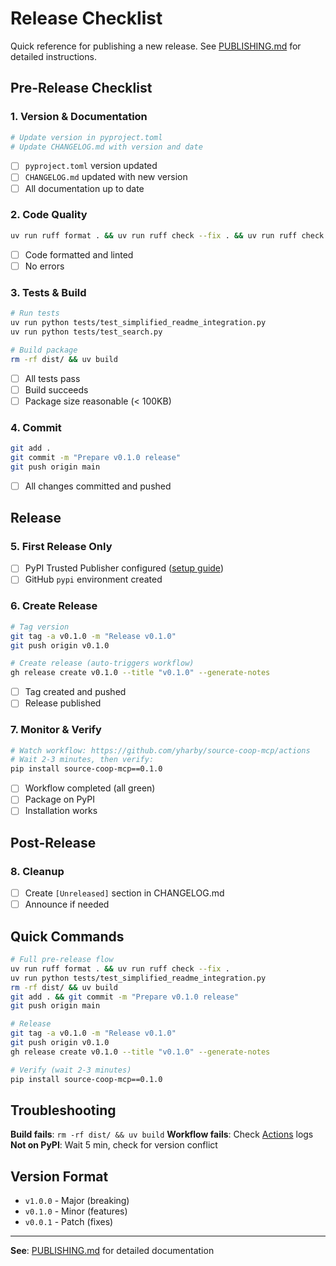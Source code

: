 # Release Checklist

Quick reference for publishing a new release. See [PUBLISHING.md](PUBLISHING.md) for detailed instructions.

## Pre-Release Checklist

### 1. Version & Documentation
```bash
# Update version in pyproject.toml
# Update CHANGELOG.md with version and date
```
- [ ] `pyproject.toml` version updated
- [ ] `CHANGELOG.md` updated with new version
- [ ] All documentation up to date

### 2. Code Quality
```bash
uv run ruff format . && uv run ruff check --fix . && uv run ruff check .
```
- [ ] Code formatted and linted
- [ ] No errors

### 3. Tests & Build
```bash
# Run tests
uv run python tests/test_simplified_readme_integration.py
uv run python tests/test_search.py

# Build package
rm -rf dist/ && uv build
```
- [ ] All tests pass
- [ ] Build succeeds
- [ ] Package size reasonable (< 100KB)

### 4. Commit
```bash
git add .
git commit -m "Prepare v0.1.0 release"
git push origin main
```
- [ ] All changes committed and pushed

## Release

### 5. First Release Only
- [ ] PyPI Trusted Publisher configured ([setup guide](PUBLISHING.md#step-1-configure-pypi-trusted-publisher))
- [ ] GitHub `pypi` environment created

### 6. Create Release
```bash
# Tag version
git tag -a v0.1.0 -m "Release v0.1.0"
git push origin v0.1.0

# Create release (auto-triggers workflow)
gh release create v0.1.0 --title "v0.1.0" --generate-notes
```
- [ ] Tag created and pushed
- [ ] Release published

### 7. Monitor & Verify
```bash
# Watch workflow: https://github.com/yharby/source-coop-mcp/actions
# Wait 2-3 minutes, then verify:
pip install source-coop-mcp==0.1.0
```
- [ ] Workflow completed (all green)
- [ ] Package on PyPI
- [ ] Installation works

## Post-Release

### 8. Cleanup
- [ ] Create `[Unreleased]` section in CHANGELOG.md
- [ ] Announce if needed

## Quick Commands

```bash
# Full pre-release flow
uv run ruff format . && uv run ruff check --fix .
uv run python tests/test_simplified_readme_integration.py
rm -rf dist/ && uv build
git add . && git commit -m "Prepare v0.1.0 release"
git push origin main

# Release
git tag -a v0.1.0 -m "Release v0.1.0"
git push origin v0.1.0
gh release create v0.1.0 --title "v0.1.0" --generate-notes

# Verify (wait 2-3 minutes)
pip install source-coop-mcp==0.1.0
```

## Troubleshooting

**Build fails**: `rm -rf dist/ && uv build`
**Workflow fails**: Check [Actions](https://github.com/yharby/source-coop-mcp/actions) logs
**Not on PyPI**: Wait 5 min, check for version conflict

## Version Format

- `v1.0.0` - Major (breaking)
- `v0.1.0` - Minor (features)
- `v0.0.1` - Patch (fixes)

---

**See**: [PUBLISHING.md](PUBLISHING.md) for detailed documentation
